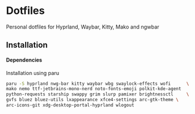 # Dotfiles

Personal dotfiles for Hyprland, Waybar, Kitty, Mako and ngwbar

## Installation

#### Dependencies

Installation using paru

```sh
paru -S hyprland nwg-bar kitty waybar wbg swaylock-effects wofi      \
mako nemo ttf-jetbrains-mono-nerd noto-fonts-emoji polkit-kde-agent    \
python-requests starship swappy grim slurp pamixer brightnessctl     \ 
gvfs bluez bluez-utils lxappearance xfce4-settings arc-gtk-theme \ 
arc-icons-git xdg-desktop-portal-hyprland wlogout
```
